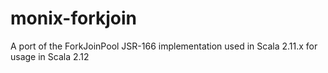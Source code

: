 # monix-forkjoin
A port of the ForkJoinPool JSR-166 implementation used in Scala 2.11.x for usage in Scala 2.12

